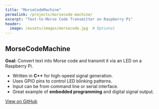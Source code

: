```yaml
---
title: "MorseCodeMachine"
permalink: /projects/morsecode-machine/
excerpt: "Text-to-Morse Code Transmitter on Raspberry Pi"
header:
  image: /assets/images/morsecode.jpg  # Optional
---
```


<h2>MorseCodeMachine</h2>
<p><strong>Goal:</strong> Convert text into Morse code and transmit it via an LED on a Raspberry Pi.</p>

<ul>
  <li>Written in <strong>C++</strong> for high-speed signal generation.</li>
  <li>Uses GPIO pins to control LED blinking patterns.</li>
  <li>Input can be from command line or serial interface.</li>
  <li>Great example of <strong>embedded programming</strong> and digital signal output.</li>
</ul>

<div class="text-center">
  <a href="https://github.com/Tnzr/MorseCodeMachine" class="btn btn--github"><i class="fab fa-github"></i> View on GitHub</a>
</div>